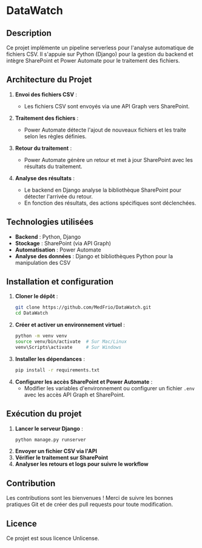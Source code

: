 # DataWatch

## Description
Ce projet implémente un pipeline serverless pour l'analyse automatique de fichiers CSV. Il s'appuie sur Python (Django) pour la gestion du backend et intègre SharePoint et Power Automate pour le traitement des fichiers.

## Architecture du Projet

1. **Envoi des fichiers CSV** :
   - Les fichiers CSV sont envoyés via une API Graph vers SharePoint.
   
2. **Traitement des fichiers** :
   - Power Automate détecte l'ajout de nouveaux fichiers et les traite selon les règles définies.
   
3. **Retour du traitement** :
   - Power Automate génère un retour et met à jour SharePoint avec les résultats du traitement.
   
4. **Analyse des résultats** :
   - Le backend en Django analyse la bibliothèque SharePoint pour détecter l'arrivée du retour.
   - En fonction des résultats, des actions spécifiques sont déclenchées.

## Technologies utilisées

- **Backend** : Python, Django
- **Stockage** : SharePoint (via API Graph)
- **Automatisation** : Power Automate
- **Analyse des données** : Django et bibliothèques Python pour la manipulation des CSV

## Installation et configuration

1. **Cloner le dépôt** :
   ```sh
   git clone https://github.com/MedFrio/DataWatch.git
   cd DataWatch
   ```
2. **Créer et activer un environnement virtuel** :
   ```sh
   python -m venv venv
   source venv/bin/activate  # Sur Mac/Linux
   venv\Scripts\activate     # Sur Windows
   ```
3. **Installer les dépendances** :
   ```sh
   pip install -r requirements.txt
   ```
4. **Configurer les accès SharePoint et Power Automate** :
   - Modifier les variables d'environnement ou configurer un fichier `.env` avec les accès API Graph et SharePoint.

## Exécution du projet

1. **Lancer le serveur Django** :
   ```sh
   python manage.py runserver
   ```
2. **Envoyer un fichier CSV via l'API**
3. **Vérifier le traitement sur SharePoint**
4. **Analyser les retours et logs pour suivre le workflow**

## Contribution

Les contributions sont les bienvenues ! Merci de suivre les bonnes pratiques Git et de créer des pull requests pour toute modification.

## Licence

Ce projet est sous licence Unlicense.

